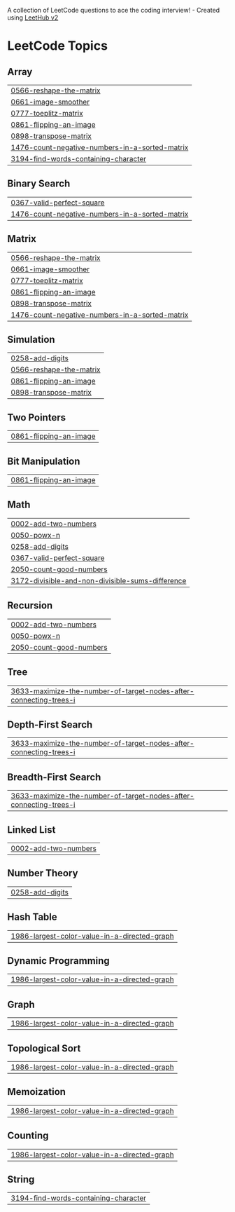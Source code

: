 A collection of LeetCode questions to ace the coding interview! - Created using [LeetHub v2](https://github.com/arunbhardwaj/LeetHub-2.0)
<!---LeetCode Topics Start-->
# LeetCode Topics
## Array
|  |
| ------- |
| [0566-reshape-the-matrix](https://github.com/Varshithanukarapu/leetcode/tree/master/0566-reshape-the-matrix) |
| [0661-image-smoother](https://github.com/Varshithanukarapu/leetcode/tree/master/0661-image-smoother) |
| [0777-toeplitz-matrix](https://github.com/Varshithanukarapu/leetcode/tree/master/0777-toeplitz-matrix) |
| [0861-flipping-an-image](https://github.com/Varshithanukarapu/leetcode/tree/master/0861-flipping-an-image) |
| [0898-transpose-matrix](https://github.com/Varshithanukarapu/leetcode/tree/master/0898-transpose-matrix) |
| [1476-count-negative-numbers-in-a-sorted-matrix](https://github.com/Varshithanukarapu/leetcode/tree/master/1476-count-negative-numbers-in-a-sorted-matrix) |
| [3194-find-words-containing-character](https://github.com/Varshithanukarapu/leetcode/tree/master/3194-find-words-containing-character) |
## Binary Search
|  |
| ------- |
| [0367-valid-perfect-square](https://github.com/Varshithanukarapu/leetcode/tree/master/0367-valid-perfect-square) |
| [1476-count-negative-numbers-in-a-sorted-matrix](https://github.com/Varshithanukarapu/leetcode/tree/master/1476-count-negative-numbers-in-a-sorted-matrix) |
## Matrix
|  |
| ------- |
| [0566-reshape-the-matrix](https://github.com/Varshithanukarapu/leetcode/tree/master/0566-reshape-the-matrix) |
| [0661-image-smoother](https://github.com/Varshithanukarapu/leetcode/tree/master/0661-image-smoother) |
| [0777-toeplitz-matrix](https://github.com/Varshithanukarapu/leetcode/tree/master/0777-toeplitz-matrix) |
| [0861-flipping-an-image](https://github.com/Varshithanukarapu/leetcode/tree/master/0861-flipping-an-image) |
| [0898-transpose-matrix](https://github.com/Varshithanukarapu/leetcode/tree/master/0898-transpose-matrix) |
| [1476-count-negative-numbers-in-a-sorted-matrix](https://github.com/Varshithanukarapu/leetcode/tree/master/1476-count-negative-numbers-in-a-sorted-matrix) |
## Simulation
|  |
| ------- |
| [0258-add-digits](https://github.com/Varshithanukarapu/leetcode/tree/master/0258-add-digits) |
| [0566-reshape-the-matrix](https://github.com/Varshithanukarapu/leetcode/tree/master/0566-reshape-the-matrix) |
| [0861-flipping-an-image](https://github.com/Varshithanukarapu/leetcode/tree/master/0861-flipping-an-image) |
| [0898-transpose-matrix](https://github.com/Varshithanukarapu/leetcode/tree/master/0898-transpose-matrix) |
## Two Pointers
|  |
| ------- |
| [0861-flipping-an-image](https://github.com/Varshithanukarapu/leetcode/tree/master/0861-flipping-an-image) |
## Bit Manipulation
|  |
| ------- |
| [0861-flipping-an-image](https://github.com/Varshithanukarapu/leetcode/tree/master/0861-flipping-an-image) |
## Math
|  |
| ------- |
| [0002-add-two-numbers](https://github.com/Varshithanukarapu/leetcode/tree/master/0002-add-two-numbers) |
| [0050-powx-n](https://github.com/Varshithanukarapu/leetcode/tree/master/0050-powx-n) |
| [0258-add-digits](https://github.com/Varshithanukarapu/leetcode/tree/master/0258-add-digits) |
| [0367-valid-perfect-square](https://github.com/Varshithanukarapu/leetcode/tree/master/0367-valid-perfect-square) |
| [2050-count-good-numbers](https://github.com/Varshithanukarapu/leetcode/tree/master/2050-count-good-numbers) |
| [3172-divisible-and-non-divisible-sums-difference](https://github.com/Varshithanukarapu/leetcode/tree/master/3172-divisible-and-non-divisible-sums-difference) |
## Recursion
|  |
| ------- |
| [0002-add-two-numbers](https://github.com/Varshithanukarapu/leetcode/tree/master/0002-add-two-numbers) |
| [0050-powx-n](https://github.com/Varshithanukarapu/leetcode/tree/master/0050-powx-n) |
| [2050-count-good-numbers](https://github.com/Varshithanukarapu/leetcode/tree/master/2050-count-good-numbers) |
## Tree
|  |
| ------- |
| [3633-maximize-the-number-of-target-nodes-after-connecting-trees-i](https://github.com/Varshithanukarapu/leetcode/tree/master/3633-maximize-the-number-of-target-nodes-after-connecting-trees-i) |
## Depth-First Search
|  |
| ------- |
| [3633-maximize-the-number-of-target-nodes-after-connecting-trees-i](https://github.com/Varshithanukarapu/leetcode/tree/master/3633-maximize-the-number-of-target-nodes-after-connecting-trees-i) |
## Breadth-First Search
|  |
| ------- |
| [3633-maximize-the-number-of-target-nodes-after-connecting-trees-i](https://github.com/Varshithanukarapu/leetcode/tree/master/3633-maximize-the-number-of-target-nodes-after-connecting-trees-i) |
## Linked List
|  |
| ------- |
| [0002-add-two-numbers](https://github.com/Varshithanukarapu/leetcode/tree/master/0002-add-two-numbers) |
## Number Theory
|  |
| ------- |
| [0258-add-digits](https://github.com/Varshithanukarapu/leetcode/tree/master/0258-add-digits) |
## Hash Table
|  |
| ------- |
| [1986-largest-color-value-in-a-directed-graph](https://github.com/Varshithanukarapu/leetcode/tree/master/1986-largest-color-value-in-a-directed-graph) |
## Dynamic Programming
|  |
| ------- |
| [1986-largest-color-value-in-a-directed-graph](https://github.com/Varshithanukarapu/leetcode/tree/master/1986-largest-color-value-in-a-directed-graph) |
## Graph
|  |
| ------- |
| [1986-largest-color-value-in-a-directed-graph](https://github.com/Varshithanukarapu/leetcode/tree/master/1986-largest-color-value-in-a-directed-graph) |
## Topological Sort
|  |
| ------- |
| [1986-largest-color-value-in-a-directed-graph](https://github.com/Varshithanukarapu/leetcode/tree/master/1986-largest-color-value-in-a-directed-graph) |
## Memoization
|  |
| ------- |
| [1986-largest-color-value-in-a-directed-graph](https://github.com/Varshithanukarapu/leetcode/tree/master/1986-largest-color-value-in-a-directed-graph) |
## Counting
|  |
| ------- |
| [1986-largest-color-value-in-a-directed-graph](https://github.com/Varshithanukarapu/leetcode/tree/master/1986-largest-color-value-in-a-directed-graph) |
## String
|  |
| ------- |
| [3194-find-words-containing-character](https://github.com/Varshithanukarapu/leetcode/tree/master/3194-find-words-containing-character) |
<!---LeetCode Topics End-->